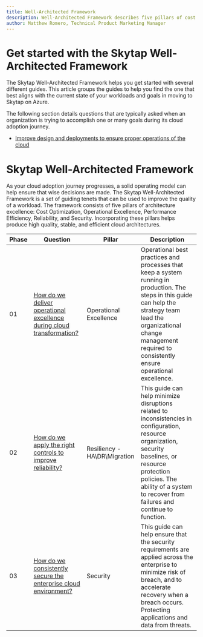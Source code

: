 ```yaml
---
title: Well-Architected Framework
description: Well-Architected Framework describes five pillars of cost optimization, operational excellence, performance efficiency, reliability, and security, that result in a high quality and scalable cloud architecture.
author: Matthew Romero, Technical Product Marketing Manager
---
```


# Get started with the Skytap Well-Architected Framework 

The Skytap Well-Architected Framework helps you get started with several different guides. This article groups the guides to help you find the one that best aligns with the current state of your workloads and goals in moving to Skytap on Azure.

The following section details questions that are typically asked when an organization is trying to accomplish one or many goals during its cloud adoption journey.

<!--- * Adopt the cloud to deliver business and technical outcomes sooner --->

* [Improve design and deployments to ensure proper operations of the cloud](./operations/README.md)

#  Skytap Well-Architected Framework 

As your cloud adoption journey progresses, a solid operating model can help ensure that wise decisions are made. 
The Skytap Well-Architected Framework is a set of guiding tenets that can be used to improve the quality of a workload. The framework consists of five pillars of architecture excellence: Cost Optimization, Operational Excellence, Performance Efficiency, Reliability, and Security. Incorporating these pillars helps produce high quality, stable, and efficient cloud architectures.

| Phase | Question | Pillar | Description |
| ----- | -------- | ------ | ----------- |
| 01 | [How do we deliver operational excellence during cloud transformation?](./operations/) | Operational Excellence | Operational best practices and processes that keep a system running in production. The steps in this guide can help the strategy team lead the organizational change management required to consistently ensure operational excellence. |
| 02 | [How do we apply the right controls to improve reliability?](./resiliency/) | Resiliency - HA\DR\Migration | This guide can help minimize disruptions related to inconsistencies in configuration, resource organization, security baselines, or resource protection policies. The ability of a system to recover from failures and continue to function. |
| 03 | [How do we consistently secure the enterprise cloud environment?](./security/) | Security | This guide can help ensure that the security requirements are applied across the enterprise to minimize risk of breach, and to accelerate recovery when a breach occurs. Protecting applications and data from threats. |

<!--- | 04 | How can our systems automatically adapt to changes in load, and still ensure performance across the enterprise? | Scalability & Performance Efficiency | This guide can help you establish processes for maintaining performance across the enterprise, as well as build in the ability of a system to adapt to changes in workload. |
| 05 | How do we manage enterprise costs? | Cost Optimization |This guide can help you start optimizing enterprise costs and manage costs across the environment. Managing costs to maximize the value delivered. | --->
